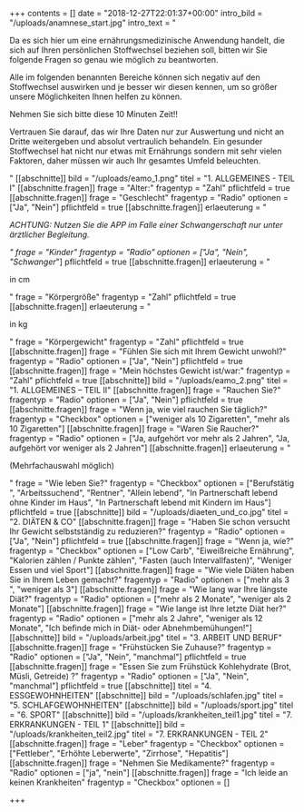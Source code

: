 +++
contents = []
date = "2018-12-27T22:01:37+00:00"
intro_bild = "/uploads/anamnese_start.jpg"
intro_text = "<p>Da es sich hier um eine ernährungsmedizinische Anwendung handelt, die sich auf Ihren persönlichen Stoffwechsel beziehen soll, bitten wir Sie folgende Fragen so genau wie möglich zu beantworten.</p><p>Alle im folgenden benannten Bereiche können sich negativ auf den Stoffwechsel auswirken und je besser wir diesen kennen, um so größer unsere Möglichkeiten Ihnen helfen zu können.</p><p>Nehmen Sie sich bitte diese 10 Minuten Zeit!!</p><p>Vertrauen Sie darauf, das wir Ihre Daten nur zur Auswertung und nicht an Dritte weitergeben und absolut vertraulich behandeln. Ein gesunder Stoffwechsel hat nicht nur etwas mit Ernährungs sondern mit sehr vielen Faktoren, daher müssen wir auch Ihr gesamtes Umfeld beleuchten.</p>"
[[abschnitte]]
bild = "/uploads/eamo_1.png"
titel = "1. ALLGEMEINES - TEIL I"
[[abschnitte.fragen]]
frage = "Alter:"
fragentyp = "Zahl"
pflichtfeld = true
[[abschnitte.fragen]]
frage = "Geschlecht"
fragentyp = "Radio"
optionen = ["Ja", "Nein"]
pflichtfeld = true
[[abschnitte.fragen]]
erlaeuterung = "<p>*ACHTUNG: Nutzen Sie die APP im Falle einer Schwangerschaft nur unter ärztlicher Begleitung.</p>"
frage = "Kinder"
fragentyp = "Radio"
optionen = ["Ja", "Nein", "Schwanger*"]
pflichtfeld = true
[[abschnitte.fragen]]
erlaeuterung = "<p>in cm</p>"
frage = "Körpergröße"
fragentyp = "Zahl"
pflichtfeld = true
[[abschnitte.fragen]]
erlaeuterung = "<p>in kg</p>"
frage = "Körpergewicht"
fragentyp = "Zahl"
pflichtfeld = true
[[abschnitte.fragen]]
frage = "Fühlen Sie sich mit Ihrem Gewicht unwohl?"
fragentyp = "Radio"
optionen = ["Ja", "Nein"]
pflichtfeld = true
[[abschnitte.fragen]]
frage = "Mein höchstes  Gewicht ist/war:"
fragentyp = "Zahl"
pflichtfeld = true
[[abschnitte]]
bild = "/uploads/eamo_2.png"
titel = "1. ALLGEMEINES – TEIL II"
[[abschnitte.fragen]]
frage = "Rauchen Sie?"
fragentyp = "Radio"
optionen = ["Ja", "Nein"]
pflichtfeld = true
[[abschnitte.fragen]]
frage = "Wenn ja, wie viel rauchen Sie täglich?"
fragentyp = "Checkbox"
optionen = ["weniger als 10 Zigaretten", "mehr als 10 Zigaretten"]
[[abschnitte.fragen]]
frage = "Waren Sie Raucher?"
fragentyp = "Radio"
optionen = ["Ja, aufgehört vor mehr als 2 Jahren", "Ja, aufgehört vor weniger als 2 Jahren"]
[[abschnitte.fragen]]
erlaeuterung = "<p>(Mehrfachauswahl möglich)</p>"
frage = "Wie leben Sie?"
fragentyp = "Checkbox"
optionen = ["Berufstätig ", "Arbeitssuchend", "Rentner", "Allein lebend", "In Partnerschaft lebend ohne Kinder im Haus", "In Partnerschaft lebend mit Kindern im Haus"]
pflichtfeld = true
[[abschnitte]]
bild = "/uploads/diaeten_und_co.jpg"
titel = "2. DIÄTEN & CO"
[[abschnitte.fragen]]
frage = "Haben Sie schon versucht Ihr Gewicht selbstständig zu reduzieren?"
fragentyp = "Radio"
optionen = ["Ja", "Nein"]
pflichtfeld = true
[[abschnitte.fragen]]
frage = "Wenn ja, wie?"
fragentyp = "Checkbox"
optionen = ["Low Carb", "Eiweißreiche Ernährung", "Kalorien zählen / Punkte zählen", "Fasten (auch Intervallfasten)", "Weniger Essen und viel Sport"]
[[abschnitte.fragen]]
frage = "Wie viele Diäten haben Sie in Ihrem Leben gemacht?"
fragentyp = "Radio"
optionen = ["mehr als 3 ", "weniger als 3"]
[[abschnitte.fragen]]
frage = "Wie lang war Ihre längste Diät?"
fragentyp = "Radio"
optionen = ["mehr als 2 Monate", "weniger als 2 Monate"]
[[abschnitte.fragen]]
frage = "Wie lange ist Ihre letzte Diät her?"
fragentyp = "Radio"
optionen = ["mehr als 2 Jahre", "weniger als 12 Monate", "Ich befinde mich in Diät- oder Abnehmbemühungen!"]
[[abschnitte]]
bild = "/uploads/arbeit.jpg"
titel = "3. ARBEIT UND BERUF"
[[abschnitte.fragen]]
frage = "Frühstücken Sie Zuhause?"
fragentyp = "Radio"
optionen = ["Ja", "Nein", "manchmal"]
pflichtfeld = true
[[abschnitte.fragen]]
frage = "Essen Sie zum Frühstück Kohlehydrate  (Brot, Müsli, Getreide) ?"
fragentyp = "Radio"
optionen = ["Ja", "Nein", "manchmal"]
pflichtfeld = true
[[abschnitte]]
titel = "4. ESSGEWOHNHEITEN"
[[abschnitte]]
bild = "/uploads/schlafen.jpg"
titel = "5. SCHLAFGEWOHNHEITEN"
[[abschnitte]]
bild = "/uploads/sport.jpg"
titel = "6. SPORT"
[[abschnitte]]
bild = "/uploads/krankheiten_teil1.jpg"
titel = "7. ERKRANKUNGEN - TEIL 1"
[[abschnitte]]
bild = "/uploads/krankheiten_teil2.jpg"
titel = "7. ERKRANKUNGEN - TEIL 2"
[[abschnitte.fragen]]
frage = "Leber"
fragentyp = "Checkbox"
optionen = ["Fettleber", "Erhöhte Leberwerte", "Zirrhose", "Hepatitis"]
[[abschnitte.fragen]]
frage = "Nehmen Sie Medikamente?"
fragentyp = "Radio"
optionen = ["ja", "nein"]
[[abschnitte.fragen]]
frage = "Ich leide an keinen Krankheiten"
fragentyp = "Checkbox"
optionen = []

+++
